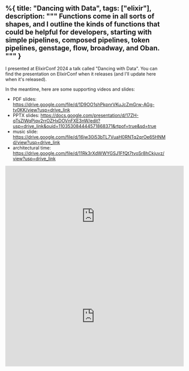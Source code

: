 %{
  title: "Dancing with Data",
  tags: ["elixir"],
  description: """
  Functions come in all sorts of shapes, and I outline the kinds of functions
  that could be helpful for developers, starting with simple pipelines, composed
  pipelines, token pipelines, genstage, flow, broadway, and Oban.
  """
}
---
I presented at ElixirConf 2024 a talk called "Dancing with Data". You can find
the presentation on ElixirConf when it releases (and I'll update here when it's
released).

In the meantime, here are some supporting videos and slides:

- PDF slides: https://drive.google.com/file/d/1D9OO1shPkpnrVKuJcZmGrw-AGg-tv0KK/view?usp=drive_link
- PPTX slides: https://docs.google.com/presentation/d/17ZH-qTsZlWqPjqv2rrOZHxDOVnFXE3nW/edit?usp=drive_link&ouid=110353084444571868371&rtpof=true&sd=true
- music slide: https://drive.google.com/file/d/16jw30i53bTL7VuaH0RNTq2qrOe65HNMd/view?usp=drive_link
- architectural time: https://drive.google.com/file/d/11Rk3rXdWWYGSJ1FfQt7tvoSr8hCkjuvz/view?usp=drive_link

<iframe width="560" height="315" src="https://www.youtube-nocookie.com/embed/gijJ2ti1DUw?si=jyE7115cq7RDxCUc" title="YouTube video player" frameborder="0" allow="accelerometer; autoplay; clipboard-write; encrypted-media; gyroscope; picture-in-picture; web-share" referrerpolicy="strict-origin-when-cross-origin" allowfullscreen></iframe>

<br/>

<iframe width="560" height="315" src="https://www.youtube-nocookie.com/embed/0J5KaMswAhs?si=I5bfurkCMzqdL8UV" title="YouTube video player" frameborder="0" allow="accelerometer; autoplay; clipboard-write; encrypted-media; gyroscope; picture-in-picture; web-share" referrerpolicy="strict-origin-when-cross-origin" allowfullscreen></iframe>

